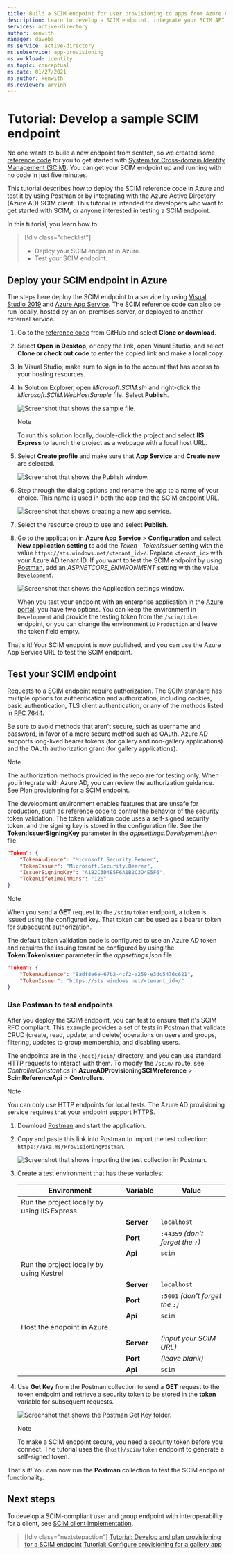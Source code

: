 ```yaml
---
title: Build a SCIM endpoint for user provisioning to apps from Azure Active Directory
description: Learn to develop a SCIM endpoint, integrate your SCIM API with Azure AD, and automatically provision users and groups into your cloud applications with Azure Active Directory. 
services: active-directory
author: kenwith
manager: daveba
ms.service: active-directory
ms.subservice: app-provisioning
ms.workload: identity
ms.topic: conceptual
ms.date: 01/27/2021
ms.author: kenwith
ms.reviewer: arvinh
---
```


# Tutorial: Develop a sample SCIM endpoint

No one wants to build a new endpoint from scratch, so we created some [reference code](https://aka.ms/scimreferencecode) for you to get started with [System for Cross-domain Identity Management (SCIM)](https://aka.ms/scimoverview). You can get your SCIM endpoint up and running with no code in just five minutes.

This tutorial describes how to deploy the SCIM reference code in Azure and test it by using Postman or by integrating with the Azure Active Directory (Azure AD) SCIM client. This tutorial is intended for developers who want to get started with SCIM, or anyone interested in testing a SCIM endpoint.

In this tutorial, you learn how to:

> [!div class="checklist"]
>
> * Deploy your SCIM endpoint in Azure.
> * Test your SCIM endpoint.

## Deploy your SCIM endpoint in Azure

The steps here deploy the SCIM endpoint to a service by using [Visual Studio 2019](https://visualstudio.microsoft.com/downloads/) and [Azure App Service](https://docs.microsoft.com/azure/app-service/). The SCIM reference code can also be run locally, hosted by an on-premises server, or deployed to another external service.

1. Go to the [reference code](https://github.com/AzureAD/SCIMReferenceCode) from GitHub and select **Clone or download**.

1. Select **Open in Desktop**, or copy the link, open Visual Studio, and select **Clone or check out code** to enter the copied link and make a local copy.

1. In Visual Studio, make sure to sign in to the account that has access to your hosting resources.

1. In Solution Explorer, open *Microsoft.SCIM.sln* and right-click the *Microsoft.SCIM.WebHostSample* file. Select **Publish**.

    ![Screenshot that shows the sample file.](media/use-scim-to-build-users-and-groups-endpoints/cloud-publish.png)

    > [!NOTE]
    > To run this solution locally, double-click the project and select **IIS Express** to launch the project as a webpage with a local host URL.

1. Select **Create profile** and make sure that **App Service** and **Create new** are selected.

    ![Screenshot that shows the Publish window.](media/use-scim-to-build-users-and-groups-endpoints/cloud-publish-2.png)

1. Step through the dialog options and rename the app to a name of your choice. This name is used in both the app and the SCIM endpoint URL.

    ![Screenshot that shows creating a new app service.](media/use-scim-to-build-users-and-groups-endpoints/cloud-publish-3.png)

1. Select the resource group to use and select **Publish**.

1. Go to the application in **Azure App Service** > **Configuration** and select **New application setting** to add the *Token__TokenIssuer* setting with the value `https://sts.windows.net/<tenant_id>/`. Replace `<tenant_id>` with your Azure AD tenant ID. If you want to test the SCIM endpoint by using [Postman](https://github.com/AzureAD/SCIMReferenceCode/wiki/Test-Your-SCIM-Endpoint), add an *ASPNETCORE_ENVIRONMENT* setting with the value `Development`.

   ![Screenshot that shows the Application settings window.](media/use-scim-to-build-users-and-groups-endpoints/app-service-settings.png)

   When you test your endpoint with an enterprise application in the [Azure portal](use-scim-to-provision-users-and-groups.md#integrate-your-scim-endpoint-with-the-aad-scim-client), you have two options. You can keep the environment in `Development` and provide the testing token from the `/scim/token` endpoint, or you can change the environment to `Production` and leave the token field empty.

That's it! Your SCIM endpoint is now published, and you can use the Azure App Service URL to test the SCIM endpoint.

## Test your SCIM endpoint

Requests to a SCIM endpoint require authorization. The SCIM standard has multiple options for authentication and authorization, including cookies, basic authentication, TLS client authentication, or any of the methods listed in [RFC 7644](https://tools.ietf.org/html/rfc7644#section-2).

Be sure to avoid methods that aren't secure, such as username and password, in favor of a more secure method such as OAuth. Azure AD supports long-lived bearer tokens (for gallery and non-gallery applications) and the OAuth authorization grant (for gallery applications).

> [!NOTE]
> The authorization methods provided in the repo are for testing only. When you integrate with Azure AD, you can review the authorization guidance. See [Plan provisioning for a SCIM endpoint](use-scim-to-provision-users-and-groups.md).

The development environment enables features that are unsafe for production, such as reference code to control the behavior of the security token validation. The token validation code uses a self-signed security token, and the signing key is stored in the configuration file. See the **Token:IssuerSigningKey** parameter in the *appsettings.Development.json* file.

```json
"Token": {
    "TokenAudience": "Microsoft.Security.Bearer",
    "TokenIssuer": "Microsoft.Security.Bearer",
    "IssuerSigningKey": "A1B2C3D4E5F6A1B2C3D4E5F6",
    "TokenLifetimeInMins": "120"
}
```

> [!NOTE]
> When you send a **GET** request to the `/scim/token` endpoint, a token is issued using the configured key. That token can be used as a bearer token for subsequent authorization.

The default token validation code is configured to use an Azure AD token and requires the issuing tenant be configured by using the **Token:TokenIssuer** parameter in the *appsettings.json* file.

``` json
"Token": {
    "TokenAudience": "8adf8e6e-67b2-4cf2-a259-e3dc5476c621",
    "TokenIssuer": "https://sts.windows.net/<tenant_id>/"
}
```

### Use Postman to test endpoints

After you deploy the SCIM endpoint, you can test to ensure that it's SCIM RFC compliant. This example provides a set of tests in Postman that validate CRUD (create, read, update, and delete) operations on users and groups, filtering, updates to group membership, and disabling users.

The endpoints are in the `{host}/scim/` directory, and you can use standard HTTP requests to interact with them. To modify the `/scim/` route, see *ControllerConstant.cs* in **AzureADProvisioningSCIMreference** > **ScimReferenceApi** > **Controllers**.

> [!NOTE]
> You can only use HTTP endpoints for local tests. The Azure AD provisioning service requires that your endpoint support HTTPS.

1. Download [Postman](https://www.getpostman.com/downloads/) and start the application.
1. Copy and paste this link into Postman to import the test collection: `https://aka.ms/ProvisioningPostman`.

    ![Screenshot that shows importing the test collection in Postman.](media/use-scim-to-build-users-and-groups-endpoints/postman-collection.png)

1. Create a test environment that has these variables:

   |Environment|Variable|Value|
   |-|-|-|
   |Run the project locally by using IIS Express|||
   ||**Server**|`localhost`|
   ||**Port**|`:44359` *(don't forget the **`:`**)*|
   ||**Api**|`scim`|
   |Run the project locally by using Kestrel|||
   ||**Server**|`localhost`|
   ||**Port**|`:5001` *(don't forget the **`:`**)*|
   ||**Api**|`scim`|
   |Host the endpoint in Azure|||
   ||**Server**|*(input your SCIM URL)*|
   ||**Port**|*(leave blank)*|
   ||**Api**|`scim`|

1. Use **Get Key** from the Postman collection to send a **GET** request to the token endpoint and retrieve a security token to be stored in the **token** variable for subsequent requests.

   ![Screenshot that shows the Postman Get Key folder.](media/use-scim-to-build-users-and-groups-endpoints/postman-get-key.png)

   > [!NOTE]
   > To make a SCIM endpoint secure, you need a security token before you connect. The tutorial uses the `{host}/scim/token` endpoint to generate a self-signed token.

That's it! You can now run the **Postman** collection to test the SCIM endpoint functionality.

## Next steps

To develop a SCIM-compliant user and group endpoint with interoperability for a client, see [SCIM client implementation](http://www.simplecloud.info/#Implementations2).

> [!div class="nextstepaction"]
> [Tutorial: Develop and plan provisioning for a SCIM endpoint](use-scim-to-provision-users-and-groups.md)
> [Tutorial: Configure provisioning for a gallery app](configure-automatic-user-provisioning-portal.md)

